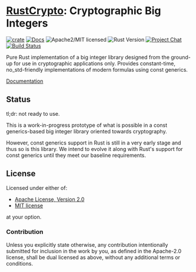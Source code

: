 # [RustCrypto]: Cryptographic Big Integers

[![crate][crate-image]][crate-link]
[![Docs][docs-image]][docs-link]
![Apache2/MIT licensed][license-image]
![Rust Version][rustc-image]
[![Project Chat][chat-image]][chat-link]
[![Build Status][build-image]][build-link]

Pure Rust implementation of a big integer library designed from the ground-up
for use in cryptographic applications only. Provides constant-time,
no_std-friendly implementations of modern formulas using const generics.

[Documentation][docs-link]

## Status

tl;dr: not ready to use.

This is a work-in-progress prototype of what is possible in a const generics-based
big integer library oriented towards cryptography.

However, const generics support in Rust is still in a very early stage and thus
so is this library. We intend to evolve it along with Rust's support for const
generics until they meet our baseline requirements.

## License

Licensed under either of:

 * [Apache License, Version 2.0](http://www.apache.org/licenses/LICENSE-2.0)
 * [MIT license](http://opensource.org/licenses/MIT)

at your option.

### Contribution

Unless you explicitly state otherwise, any contribution intentionally submitted
for inclusion in the work by you, as defined in the Apache-2.0 license, shall be
dual licensed as above, without any additional terms or conditions.

[//]: # (badges)

[crate-image]: https://img.shields.io/crates/v/crypto-bigint.svg
[crate-link]: https://crates.io/crates/crypto-bigint
[docs-image]: https://docs.rs/crypto-bigint/badge.svg
[docs-link]: https://docs.rs/crypto-bigint/
[license-image]: https://img.shields.io/badge/license-Apache2.0/MIT-blue.svg
[rustc-image]: https://img.shields.io/badge/rustc-1.51+-blue.svg
[chat-image]: https://img.shields.io/badge/zulip-join_chat-blue.svg
[chat-link]: https://rustcrypto.zulipchat.com/#narrow/stream/260052-utils
[build-image]: https://github.com/RustCrypto/utils/workflows/crypto-bigint/badge.svg?branch=master&event=push
[build-link]: https://github.com/RustCrypto/utils/actions?query=workflow:crypto-bigint

[//]: # (general links)

[RustCrypto]: https://github.com/rustcrypto
